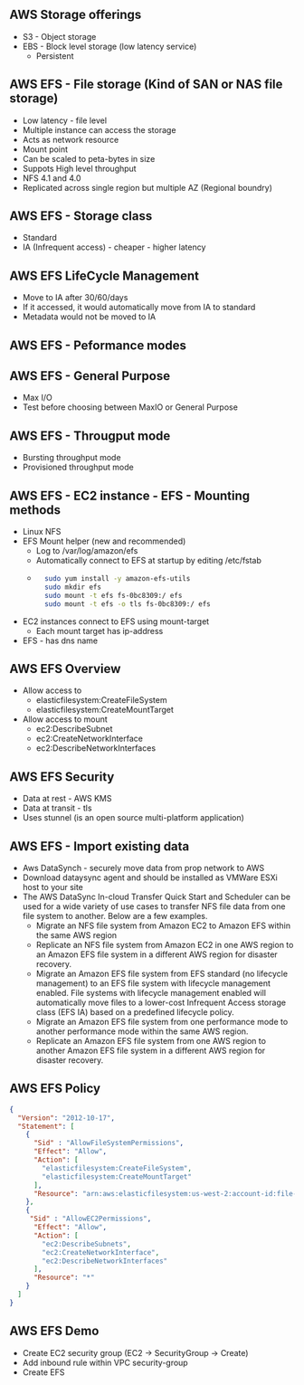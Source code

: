 ## AWS Storage offerings

* S3 - Object storage
* EBS - Block level storage (low latency service)
  * Persistent

## AWS EFS - File storage (Kind of SAN or NAS file storage)

* Low latency - file level
* Multiple instance can access the storage
* Acts as network resource
* Mount point
* Can be scaled to peta-bytes in size
* Suppots High level throughput
* NFS 4.1 and 4.0
* Replicated across single region but multiple AZ (Regional boundry)

## AWS EFS - Storage class

* Standard
* IA (Infrequent access) - cheaper - higher latency

## AWS EFS LifeCycle Management

* Move to IA after 30/60/days
* If it accessed, it would automatically move from IA to standard
* Metadata would not be moved to IA

## AWS EFS - Peformance modes

## AWS EFS - General Purpose

* Max I/O
* Test before choosing between MaxIO or General Purpose

## AWS EFS - Througput mode

* Bursting throughput mode
* Provisioned throughput mode

## AWS EFS - EC2 instance - EFS - Mounting methods

* Linux NFS
* EFS Mount helper (new and recommended)
  * Log to /var/log/amazon/efs
  * Automatically connect to EFS at startup by editing /etc/fstab
  * ```bash
      sudo yum install -y amazon-efs-utils
      sudo mkdir efs
      sudo mount -t efs fs-0bc8309:/ efs
      sudo mount -t efs -o tls fs-0bc8309:/ efs
      ```
* EC2 instances connect to EFS using mount-target
  * Each mount target has ip-address
* EFS - has dns name


## AWS EFS Overview

* Allow access to 
  * elasticfilesystem:CreateFileSystem
  * elasticfilesystem:CreateMountTarget
* Allow access to mount
  * ec2:DescribeSubnet
  * ec2:CreateNetworkInterface
  * ec2:DescribeNetworkInterfaces

## AWS EFS Security

* Data at rest - AWS KMS
* Data at transit - tls
* Uses stunnel (is an open source multi-platform application)

## AWS EFS - Import existing data

* Aws DataSynch - securely move data from prop network to AWS
* Download dataysync agent and should be installed as VMWare ESXi host to your site
* The AWS DataSync In-cloud Transfer Quick Start and Scheduler can be used for a wide variety of use cases to transfer NFS file data from one file system to another. Below are a few examples.
  * Migrate an NFS file system from Amazon EC2 to Amazon EFS within the same AWS region
  * Replicate an NFS file system from Amazon EC2 in one AWS region to an Amazon EFS file system in a different AWS region for disaster recovery.
  * Migrate an Amazon EFS file system from EFS standard (no lifecycle management) to an EFS file system with lifecycle management enabled. File systems with lifecycle management enabled will automatically move  files to a lower-cost Infrequent Access storage class (EFS IA) based on a predefined lifecycle policy.
  * Migrate an Amazon EFS file system from one performance mode to another performance mode within the same AWS region.
  * Replicate an Amazon EFS file system from one AWS region to another Amazon EFS file system in a different AWS region for disaster recovery.


## AWS EFS Policy

```json
{
  "Version": "2012-10-17",
  "Statement": [
    {
      "Sid" : "AllowFileSystemPermissions",  
      "Effect": "Allow",
      "Action": [
        "elasticfilesystem:CreateFileSystem",
        "elasticfilesystem:CreateMountTarget"
      ],
      "Resource": "arn:aws:elasticfilesystem:us-west-2:account-id:file-system/*"
    },
    {
     "Sid" : "AllowEC2Permissions",
      "Effect": "Allow",
      "Action": [
        "ec2:DescribeSubnets",
        "ec2:CreateNetworkInterface",
        "ec2:DescribeNetworkInterfaces"
      ],
      "Resource": "*"
    }
  ]
}
```

## AWS EFS Demo

* Create EC2 security group (EC2 -> SecurityGroup -> Create)
* Add inbound rule within VPC security-group
* Create EFS
